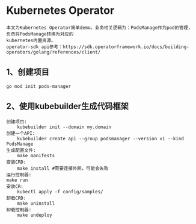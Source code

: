 # Kubernetes Operator
    本文为Kubernetes Operator简单demo。业务相关逻辑为：PodsManage作为pod的管理，负责将PodsManage转换为对应的
    kubernetes内置资源。
    operator-sdk api参考：https://sdk.operatorframework.io/docs/building-operators/golang/references/client/
## 1、创建项目
    go mod init pods-manager
## 2、使用kubebuilder生成代码框架
    创建项目:
        kubebuilder init --domain my.domain 
    创建一个API:
        kubebuilder create api --group podsmanager --version v1 --kind PodsManage
    生成配置文件:
        make manifests
    安装CRD:
        make install #需要连接外网，可能会失败
    运行控制器:
    make run
    安装CR:
        kubectl apply -f config/samples/
    卸载CRD:
        make uninstall
    卸载控制器:
        make undeploy